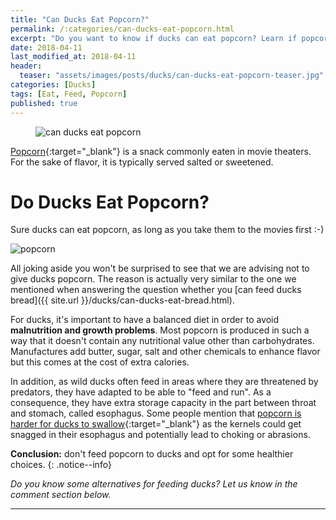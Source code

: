```yaml
---
title: "Can Ducks Eat Popcorn?"
permalink: /:categories/can-ducks-eat-popcorn.html
excerpt: "Do you want to know if ducks can eat popcorn? Learn if popcorn is healthy for a duck."
date: 2018-04-11
last_modified_at: 2018-04-11
header:
  teaser: "assets/images/posts/ducks/can-ducks-eat-popcorn-teaser.jpg"
categories: [Ducks]
tags: [Eat, Feed, Popcorn]
published: true
---
```


<figure>
  <img src="{{ site.url }}/assets/images/posts/ducks/can-ducks-eat-popcorn.jpg" alt="can ducks eat popcorn" class="title-banner">
</figure>

[Popcorn](https://en.wikipedia.org/wiki/Popcorn){:target="_blank"} is a snack commonly eaten in movie theaters. For the sake of flavor, it is typically served salted or sweetened.

# Do Ducks Eat Popcorn?

Sure ducks can eat popcorn, as long as you take them to the movies first :-)

<img src="{{ site.url }}/assets/images/posts/food/popcorn.jpg" alt="popcorn" class="align-right">

All joking aside you won't be surprised to see that we are advising not to give ducks popcorn. The reason is actually very similar to the one we mentioned when answering the question whether you [can feed ducks bread]({{ site.url }}/ducks/can-ducks-eat-bread.html).

For ducks, it's important to have a balanced diet in order to avoid **malnutrition and growth problems**. Most popcorn is produced in such a way that it doesn't contain any nutritional value other than carbohydrates. Manufactures add butter, sugar, salt and other chemicals to enhance flavor but this comes at the cost of extra calories.

In addition, as wild ducks often feed in areas where they are threatened by predators, they have adapted to be able to "feed and run". As a consequence, they have extra storage capacity in the part between throat and stomach, called esophagus. Some people mention that [popcorn is harder for ducks to swallow](https://www.quora.com/Why-arent-you-supposed-to-feed-ducks-popcorn){:target="_blank"} as the kernels could get snagged in their esophagus and potentially lead to choking or abrasions.

**Conclusion:** don't feed popcorn to ducks and opt for some healthier choices.
{: .notice--info}

_Do you know some alternatives for feeding ducks? Let us know in the comment section below._

---
